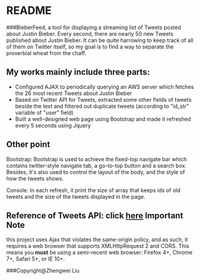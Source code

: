 README
======
###BieberFeed, a tool for displaying a streaming list of Tweets posted about Justin Bieber. Every second, there are nearly 50 new Tweets published about Justin Bieber. It can be quite harrowing to keep track of all of them on Twitter itself, so my goal is to find a way to separate the proverbial wheat from the chaff. 

My works mainly include three parts:
------
* Configured AJAX to periodically querying an AWS server which fetches the 26 most recent Tweets about Justin Bieber
* Based on Twitter API for Tweets, extracted some other fields of tweets beside the text and filtered out duplicate tweets (according to "id_str" variable of "user" field)
* Built a well-designed web page using Bootstrap and made it refreshed every 5 seconds using Jquery

Other point
------
Bootstrap: Bootstrap is used to achieve the fixed-top navigate bar which contains twitter-style navigate tab, a go-to-top button  and a search box. Besides, it's also used to control the layout of the body, and the style of how the tweets shows.

Console: In each refresh, it print the size of array that keeps ids of old tweets and the size of the tweets displayed in the page.

Reference of Tweets API: click [here](https://dev.twitter.com/overview/api/tweets)
Important Note
------
this project uses Ajax that violates the same-origin policy, and as such, it requires a web browser that supports XMLHttpRequest 2 and CORS. This means you **must** be using a semi-recent web browser: Firefox 4+, Chrome 7+, Safari 5+, or IE 10+.

###Copyright@Zhengwei Liu
